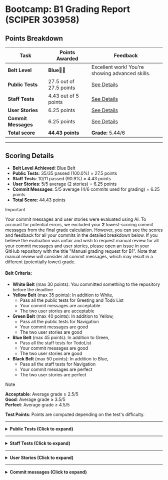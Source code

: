 # Bootcamp: B1 Grading Report (SCIPER 303958)

## Points Breakdown

| **Task**                                                 | **Points Awarded**                             | **Feedback**                                  |
| -------------------------------------------------------- | ---------------------------------------------- | --------------------------------------------- |
| **Belt Level**                                           | **Blue🥋🔵**         | Excellent work! You're showing advanced skills.                |
| **Public Tests**                                         | 27.5 out of 27.5 points | [See Details](#public-tests)                 |
| **Staff Tests**                                          | 4.43 out of 5 points | [See Details](#staff-tests)                  |
| **User Stories**                                         | 6.25 points | [See Details](#user-stories)                 |
| **Commit Messages**                                      | 6.25 points | [See Details](#commit-messages)              |
| **Total score**                                          | **44.43 points**         | **Grade:** 5.44/6 |

---

## Scoring Details

- **Belt Level Achieved**: Blue Belt
- **Public Tests**: 35/35 passed (100.0%) = 27.5 points
- **Staff Tests**: 10/11 passed (90.9%) = 4.43 points
- **User Stories**: 5/5 average (2 stories) = 6.25 points
- **Commit Messages**: 5/5 average (4/6 commits used for grading) = 6.25 points
- **Total Score**: 44.43 points

> [!IMPORTANT]  
> Your commit messages and user stories were evaluated using AI. To account for potential errors, we excluded your **2** lowest-scoring commit messages from the final grade calculation. However, you can see the scores and feedback for all your commits in the detailed breakdown below. If you believe the evaluation was unfair and wish to request manual review for all your commit messages and user stories, please open an issue in your GitHub repository with the title "Manual grading request for B1". Note that manual review will consider all commit messages, which may result in a different (potentially lower) grade.

#### Belt Criteria:

- **White Belt** (max 30 points): You committed something to the repository before the deadline
- **Yellow Belt** (max 35 points): In addition to White,
  - Pass all the public tests for Greeting and Todo List
  - Your commit messages are acceptable
  - The two user stories are acceptable
- **Green Belt** (max 40 points): In addition to Yellow,
  - Pass all the public tests for Navigation
  - Your commit messages are good
  - The two user stories are good
- **Blue Belt** (max 45 points): In addition to Green,
  - Pass all the staff tests for TodoList
  - Your commit messages are good
  - The two user stories are good
- **Black Belt** (max 50 points): In addition to Blue,
  - Pass all the staff tests for Navigation
  - Your commit messages are perfect
  - The two user stories are perfect

> [!NOTE]
> **Acceptable**: Average grade ≥ 2.5/5  
> **Good**: Average grade ≥ 3.5/5  
> **Perfect**: Average grade ≥ 4.5/5

**Test Points**: Points are computed depending on the test's difficulty.

---

<a name="public-tests"></a>
<details>
  <summary><strong>Public Tests (Click to expand)</strong></summary>

| **Test Name** | **Result** | **Points** |
| ------------- | ---------- | ---------- |
| NavigationB1Test.bottomNavigationIsDisplayedForMap | ✅ passed | 0.14 |
| NavigationB1Test.bottomNavigationIsDisplayedForOverview | ✅ passed | 0.14 |
| NavigationB1Test.bottomNavigationNotDisplayedForAddToDo | ✅ passed | 0.21 |
| NavigationB1Test.canNavigateBackToOverviewFromAddToDo | ✅ passed | 0.29 |
| NavigationB1Test.canNavigateBetweenTabs | ✅ passed | 0.36 |
| NavigationB1Test.canNavigateToAddToDo | ✅ passed | 0.14 |
| NavigationB1Test.canNavigateToMap | ✅ passed | 0.21 |
| NavigationB1Test.canNavigateToMapAndBackToOverview | ✅ passed | 0.21 |
| NavigationB1Test.navigationStartsOnOverviewTab | ✅ passed | 0.14 |
| NavigationB1Test.tabsAreClickable | ✅ passed | 0.14 |
| NavigationB1Test.testTagsAreCorrectlySet | ✅ passed | 0.07 |
| NavigationB1Test.topBarTitleIsCorrectForAddToDo | ✅ passed | 0.14 |
| NavigationB1Test.topBarTitleIsCorrectForMap | ✅ passed | 0.14 |
| NavigationB1Test.topBarTitleIsCorrectForOverview | ✅ passed | 0.14 |
| GreetingScreenTest.clickIsRequiredToUpdateDisplay | ✅ passed | 1.92 |
| GreetingScreenTest.displayCorrectlyUpdates | ✅ passed | 1.54 |
| GreetingScreenTest.displayHasCorrectDefaultValue | ✅ passed | 0.38 |
| GreetingScreenTest.doNotGreetEmptyName | ✅ passed | 0.77 |
| GreetingScreenTest.testTagsAreCorrectlySet | ✅ passed | 0.38 |
| OverviewScreenB1Test.canScrollOnTheTodoList | ✅ passed | 3.41 |
| OverviewScreenB1Test.dueDateIsCorrectlyFormatted | ✅ passed | 2.05 |
| OverviewScreenB1Test.testTagsCorrectlySetWhenListIsEmpty | ✅ passed | 0.68 |
| OverviewScreenB1Test.testTagsCorrectlySetWhenListIsNotEmpty | ✅ passed | 0.68 |
| OverviewScreenB1Test.todoListDisplaysAssigneeName | ✅ passed | 1.36 |
| OverviewScreenB1Test.todoListDisplaysDueDate | ✅ passed | 2.05 |
| OverviewScreenB1Test.todoListDisplaysExistingTodos | ✅ passed | 1.36 |
| OverviewScreenB1Test.todoListDisplaysStatus | ✅ passed | 2.05 |
| OverviewScreenB1Test.todoListDisplaysTaskName | ✅ passed | 1.36 |
| ToDosRepositoryLocalTest.addToDo_succeeds | ✅ passed | 0.59 |
| ToDosRepositoryLocalTest.correcltyGeneratesNewUID | ✅ passed | 0.29 |
| ToDosRepositoryLocalTest.deleteToDoById_callsOnFailure_whenToDoNotFound | ✅ passed | 0.88 |
| ToDosRepositoryLocalTest.deleteToDoById_callsOnSuccess | ✅ passed | 0.59 |
| ToDosRepositoryLocalTest.deleteToDoById_deletesTheCorrectToDo | ✅ passed | 0.88 |
| ToDosRepositoryLocalTest.updateToDo_failsWhenToDoNotFound | ✅ passed | 0.88 |
| ToDosRepositoryLocalTest.updateToDo_succeeds | ✅ passed | 0.88 |
| **Total Public Tests** | 35/35 passed (100.0%) | 27.5 |

</details>

---

<a name="staff-tests"></a>
<details>
  <summary><strong>Staff Tests (Click to expand)</strong></summary>

| **Test Name** | **Result** | **Points** |
| ------------- | ---------- | ---------- |
| <a href="#" title="Checks that the due date displays the day component with two digits (e.g., &quot;02&quot; instead of &quot;2&quot;) in the &quot;dd/MM/yyyy&quot; format.">OverviewScreenB1StaffTest.dueDateIsCorrectlyFormattedForDay</a> | ✅ passed | 0.29 |
| <a href="#" title="Checks that the due date displays the month component with two digits (e.g., &quot;09&quot; instead of &quot;9&quot;) in the &quot;dd/MM/yyyy&quot; format.">OverviewScreenB1StaffTest.dueDateIsCorrectlyFormattedForMonth</a> | ✅ passed | 0.29 |
| <a href="#" title="Checks that the due date displays the year component with four digits (e.g., &quot;2025&quot; instead of &quot;25&quot;) in the &quot;dd/MM/yyyy&quot; format.">OverviewScreenB1StaffTest.dueDateIsCorrectlyFormattedForYear</a> | ✅ passed | 0.29 |
| <a href="#" title="Checks that the todo list is lazy loaded by creating 100 todos and confirming that the last one is not displayed without scrolling.">OverviewScreenB1StaffTest.todoListIsLazy</a> | ✅ passed | 0.14 |
| <a href="#" title="Checks that pressing the back button twice from the Map tab first returns to Overview and then exits the app.">NavigationB1StaffTest.canExitTheAppFromMapWithTwoTapOnBackButton</a> | ✅ passed | 0.43 |
| <a href="#" title="Checks that clicking the already-selected Overview tab does not recompose or reset the screen state (e.g., scroll position).">NavigationB1StaffTest.clickOnCurrentTabDoesNotRecompose</a> | ✅ passed | 0.71 |
| <a href="#" title="Checks that navigating to AddToDo and then back to Overview restores the previous Overview state, including scroll position.">NavigationB1StaffTest.navigateBackFromAddToDoRestoresState</a> | ✅ passed | 0.71 |
| <a href="#" title="Checks that pressing the system back button while on the Overview tab closes the app.">NavigationB1StaffTest.navigateBackOnOverviewTabExitsApp</a> | ✅ passed | 0.43 |
| <a href="#" title="Checks that switching between Overview and Map tabs resets the Overview state (e.g., scroll position is lost), rather than restoring it.">NavigationB1StaffTest.navigateBetweenTabsDoNotRestoreState</a> | ❌ failed | 0 |
| <a href="#" title="Checks that repeatedly switching between Overview and Map tabs does not create multiple stacked instances of the same screen, and pressing back exits the app.">NavigationB1StaffTest.navigateBetweenTabsDoNotStack</a> | ✅ passed | 0.57 |
| <a href="#" title="Checks that tapping the Map tab twice keeps the user on the Map screen, and pressing back correctly returns to Overview instead of stacking Map.">NavigationB1StaffTest.navigateToMapFromMapAndPressBackGoesToOverview</a> | ✅ passed | 0.57 |
| **Total Staff Tests** | 10/11 passed (90.9%) | 4.43 |

*Hover over test names above to see detailed descriptions. Note: This feature works best when viewing the report in a desktop web browser.*

</details>

---

<a name="user-stories"></a>
<details>
  <summary><strong>User Stories (Click to expand)</strong></summary>

| **User Stories** | **Score [0-5]** | **Comments** |
| ---------------- | --------------- | ------------ |
| 1. As a user, I want to set reminders for my ToDos, so that I am notified when a task is due. | 5 | Great job! The story is clear, relevant, and perfectly scoped for the ToDo app, ensuring users can effectively manage their tasks. |
| 2. As a user, I want to mark my ToDos as completed or archived, so that I can keep my list organized and focus on pending tasks. | 5 | This user story is clear, relevant, and well-scoped, effectively addressing the need for organization and focus within the ToDo app. Great job! |
| **Average User Stories Score** | 5 / 5 | |

</details>

---

<a name="commit-messages"></a>
<details>
  <summary><strong>Commit messages (Click to expand)</strong></summary>

| **Commit messages** | **Score [0-5]** | **Comments** |
| ------------------- | --------------- | ------------ |
| chore: update actualTimeB1.csv with time spent on each step | 5 | The commit message is perfect and adheres fully to conventional commit standards. No improvements are needed. |
| feat: add two new user stories to extend ToDo app functionality | 5 | The commit message is well-crafted and follows conventional commit standards effectively. It clearly describes the feature addition with a concise summary. There are no issues to address, and it demonstrates good practice in commit message writing. |
| chore(tests): update CI tests for step B1.5 | 5 | The commit message is perfect and adheres fully to conventional commit standards. No issues need to be addressed. |
| feat(B1.4): implement navigation with Overview, Map, and AddToDo screens<br><br>- Updated MainActivity to host BootcampApp with Scaffold.<br>- Added MapScreen and AddTodoScreen composables for navigation targets.<br>- Integrated navigation to switch between Overview, Map, and AddToDo screens.<br>- Wired floating action button on OverviewScreen to navigate to AddToDoScreen.<br>- Ensured correct display of top bar titles and bottom navigation visibility per screen. | 4.5 | The commit message description is too long and should be concise, ideally under 50 characters. The body contains lines that exceed 72 characters and should be split into shorter lines for better readability. |
| feat(B1.3): implement OverviewScreen and ToDo state management<br><br>- Added OverviewScreen composable with LazyColumn to display the list of ToDos.<br>- Created TodoListItem reusable composable for displaying individual ToDos.<br>- Integrated OverviewViewModel to manage ToDo state using a repository.<br>- Added FloatingActionButton for creating new ToDos.<br>- Configured ToDosRepositoryProvider with a local repository for local preview | 5 | The commit message is perfect and adheres fully to conventional commit standards. No improvements are needed. |
| feat(B1.2): add GreetingScreen composable for initial Android setup<br>- Added a GreetingScreen composable that prompts the user to enter their name.<br>- Includes a validate button that displays the entered name on the screen on click. | 5 | The commit message is perfect and adheres fully to conventional commit standards. No improvements are needed. |
| **Average commit messages score** | 5 / 5 | |

</details>

